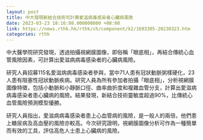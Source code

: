 ```yaml
---
layout: post
title: 中大發現新結合技術可計算愛滋病毒感染者心臟病風險
date: 2023-03-23 18:16:08.000000000 +08:00
link: https://news.rthk.hk/rthk/ch/component/k2/1693305-20230323.htm
categories: rthk
---
```


中大醫學院研究發現，透過拍攝視網膜圖像，即俗稱「眼底相」，再結合傳統心血管風險因素，可計算出愛滋病病毒感染者的心臟病風險。

研究人員招募115名愛滋病病毒感染者參與，當中71人患有冠狀動脈粥樣硬化，23人患有阻塞性冠狀動脈疾病。研究人員為所有參加者拍攝「眼底相」，分析視網膜圖像特徵，包括小動脈和小靜脈口徑、曲率曲折度和複雜血管分支，計算出愛滋病病毒感染者患心臟病的風險。結果發現，新結合技術靈敏度超過90%，比傳統心血管風險預測模型優勝。

研究人員指出，愛滋病病毒感染者患上心血管病的風險，是一般人的兩倍，他們患上糖尿病及高血壓的風險亦較高。今次研究證明，視網膜圖像分析可作為一種簡單而有效的工具，評估高危人士患上心臟病的風險。
